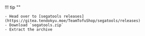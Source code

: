 !!! tip ""

    - Head over to [segatools releases](https://gitea.tendokyu.moe/TeamTofuShop/segatools/releases)
    - Download `segatools.zip`
    - Extract the archive